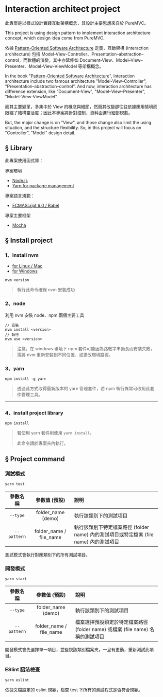 # Interaction architect project

此專案是以樣式設計實踐互動架構概念，其設計主要思想來自於 PureMVC。

This project is using design pattern to implement interaction architecture concept, which design idea come from PureMVC.

依據 [Pattern-Oriented Software Architecture](https://www.amazon.com/Pattern-Oriented-Software-Architecture-System-Patterns/dp/0471958697) 定義，互動架構 (Interaction architecture) 包括 Model-View-Controller、Presentation–abstraction–control，而軟體的演變，其中亦延伸如 Document-View、Model–View–Presenter、Model-View-ViewModel 等架構概念。

In the book "[Pattern-Oriented Software Architecture](https://www.amazon.com/Pattern-Oriented-Software-Architecture-System-Patterns/dp/0471958697)", Interaction architecture include two famous architecture "Model-View-Controller", "Presentation–abstraction–control". And now, interaction architecture has difference extension,  like "Document-View", "Model–View–Presenter", "Model-View-ViewModel".

而其主要變革，多集中於 View 的概念與細節，然而其改變卻往往依據應用情境而限縮了結構靈活度；因此本專案將針對控制、資料面進行細部規劃。

But, the major change is on "View", and those change also limit the using situation, and the structure flexibility. So, in this project will focus on "Controller", "Model" design detail.

## § Library

此專案使用函式庫：

專案環境
* [Node.js](https://nodejs.org/en/)
* [Yarn for package management](https://yarnpkg.com/lang/en/)

專案語言規範：
* [ECMAScript 6.0 / Babel](https://babeljs.io/learn-es2015/)

專案主要框架
* [Mocha](https://mochajs.org/)

## § Install project

### 1、Install nvm

+ [for Linux / Mac](https://github.com/creationix/nvm)
+ [for Windows](https://github.com/coreybutler/nvm-windows/releases)

```
nvm version
```
> 執行此命令確保 nvm 安裝成功

### 2、node

利用 nvm 安裝 node、npm 兩個主要工具

```
// 安裝
nvm install <version>
// 執行
nvm use <version>
```
> 注意，在 windows 環境下 npm 套件可能因為路敬字串過長而安裝失敗，需將 nvm 重新安裝到不同位置，或更改環境路徑。

### 3、yarn

```
npm install -g yarn
```
> 透過此方式取得最新版本的 yarn 管理套件，若 npm 執行異常可改用此套件管理工具。

___

### 4、install project library

```
npm install
```
> 若使用 yarn 套件則使用 ```yarn install```。
>
> 此命令請於專案夾內執行。

## § Project command

### 測試模式
```
yarn test
```

| 參數名稱 | 參數值 (預設) | 說明 |
| :-: | :-: | :-- |
| ```--type``` | folder_name (demo) | 執行該類別下的測試項目 |
| ```--pattern``` | folder_name / file_name | 執行該類別下特定檔案路徑 (folder name) 內的測試項目或特定檔案 (file name) 內的測試項目 |

測試模式會執行對應類別下的所有測試項目。

### 開發模式
```
yarn start
```

| 參數名稱 | 參數值 (預設) | 說明 |
| :-: | :-: | :-- |
| ```--type``` | folder_name (demo) | 執行該類別下的測試項目 |
| ```--pattern``` | folder_name / file_name | 檔案選擇預設鎖定於特定檔案路徑 (folder name) 或檔案 (file name) 名稱的測試項目 |

開發模式會先選擇單一項目，並監視該類別檔案夾，一旦有更動，重新測試此項目。

### ESlint 語法檢查
```
yarn eslint
```

依據文檔設定的 eslint 規範，檢查 test 下所有的測試程式是否符合規範。
